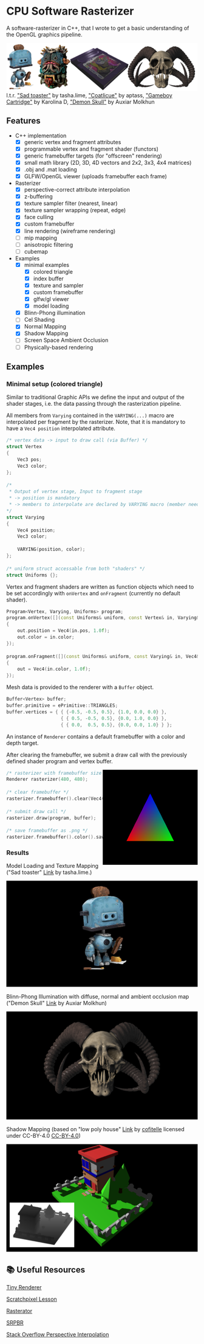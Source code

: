 # CPU Software Rasterizer

A software-rasterizer in C++, that I wrote to get a basic understanding of the OpenGL graphics pipeline.

![alt](img/banner.png)
l.t.r. ["Sad toaster"](https://skfb.ly/on9Dn) by tasha.lime, ["Coatlicue"](https://sketchfab.com/3d-models/coatlicue-dd61c5e8c8734d9399d57c2ad04ec226) by aptass, ["Gameboy Cartridge"](https://sketchfab.com/3d-models/gameboy-cartridge-7c0160c8097a43e0a5e146bf4d7e01a1) by Karolina D, ["Demon Skull"](https://sketchfab.com/3d-models/demon-skull-0cb0efd8bd8a405f89ce5f757ecf6e8d) by Auxiar Molkhun

## Features

- C++ implementation
  - [x] generic vertex and fragment attributes
  - [x] programmable vertex and fragment shader (functors)
  - [x] generic framebuffer targets (for "offscreen" rendering) 
  - [x] small math library (2D, 3D, 4D vectors and 2x2, 3x3, 4x4 matrices)
  - [x] .obj and .mat loading
  - [x] GLFW/OpenGL viewer (uploads framebuffer each frame)
- Rasterizer
  - [x] perspective-correct attribute interpolation
  - [x] z-buffering
  - [x] texture sampler filter (nearest, linear)
  - [x] texture sampler wrapping (repeat, edge) 
  - [x] face culling
  - [x] custom framebuffer
  - [x] line rendering (wireframe rendering)
  - [ ] mip mapping
  - [ ] anisotropic filtering
  - [ ] cubemap
- Examples
  - [x] minimal examples
    - [x] colored triangle
    - [x] index buffer
    - [x] texture and sampler
    - [x] custom framebuffer
    - [x] glfw/gl viewer
    - [x] model loading
  - [x] Blinn-Phong illumination
  - [ ] Cel Shading
  - [x] Normal Mapping
  - [x] Shadow Mapping
  - [ ] Screen Space Ambient Occlusion
  - [ ] Physically-based rendering     

## Examples

### Minimal setup (colored triangle)

Similar to traditional Graphic APIs we define the input and output of the shader stages, i.e. the data passing through the rasterization pipeline.

All members from `Varying` contained in the `VARYING(...)` macro are interpolated per fragment by the rasterizer.
Note, that it is mandatory to have a `Vec4 position` interpolated attribute.
```cpp
/* vertex data -> input to draw call (via Buffer) */
struct Vertex
{
    Vec3 pos;
    Vec3 color;
};

/*
 * Output of vertex stage, Input to fragment stage
 * -> position is mandatory
 * -> members to interpolate are declared by VARYING macro (member need scalar multiplication, and addition)
*/
struct Varying
{
    Vec4 position;
    Vec3 color;

    VARYING(position, color);
};

/* uniform struct accessable from both "shaders" */
struct Uniforms {};
```
Vertex and fragment shaders are written as function objects which need to be set accordingly with `onVertex` and `onFragment` (currently no default shader).
```cpp
Program<Vertex, Varying, Uniforms> program;
program.onVertex([](const Uniforms& uniform, const Vertex& in, Varying& out)
{
    out.position = Vec4(in.pos, 1.0f);
    out.color = in.color;
});

program.onFragment([](const Uniforms& uniform, const Varying& in, Vec4& out)
{
    out = Vec4(in.color, 1.0f);
});
```

Mesh data is provided to the renderer with a `Buffer` object.

```cpp
Buffer<Vertex> buffer;
buffer.primitive = ePrimitive::TRIANGLES;
buffer.vertices = { { {-0.5, -0.5, 0.5}, {1.0, 0.0, 0.0} },
                    { { 0.5, -0.5, 0.5}, {0.0, 1.0, 0.0} },
                    { { 0.0,  0.5, 0.5}, {0.0, 0.0, 1.0} } };

```
An instance of `Renderer` contains a default framebuffer with a color and depth target.

After clearing the framebuffer, we submit a draw call with the previously defined shader program and vertex buffer.

<img src="img/00_triangle.png" align="right" height=250px>

```cpp
/* rasterizer with framebuffer size */
Renderer rasterizer(480, 480);

/* clear framebuffer */
rasterizer.framebuffer().clear(Vec4(0, 0, 0, 1));

/* submit draw call */
rasterizer.draw(program, buffer);

/* save framebuffer as .png */
rasterizer.framebuffer().color().save("00_triangle.png");

```
### Results

Model Loading and Texture Mapping ("Sad toaster" [Link](https://skfb.ly/on9Dn) by tasha.lime.)

![alt](img/example_model.jpg)

Blinn-Phong Illumination with diffuse, normal and ambient occlusion map ("Demon Skull" [Link](https://sketchfab.com/3d-models/demon-skull-0cb0efd8bd8a405f89ce5f757ecf6e8d) by Auxiar Molkhun)

![alt](img/example_ao_map.png)

Shadow Mapping (based on "low poly house" [Link](https://sketchfab.com/3d-models/low-poly-house-02635c7c191848699e88085c2ab27538) by [cofitelle](https://sketchfab.com/cofitelle) licensed under CC-BY-4.0 [CC-BY-4.0](http://creativecommons.org/licenses/by/4.0/))

![alt](img/example_shadow_mapping.png)

## :books: Useful Resources
[Tiny Renderer](https://github.com/ssloy/tinyrenderer/wiki/Lesson-0:-getting-started)

[Scratchpixel Lesson](https://www.scratchapixel.com/lessons/3d-basic-rendering/rasterization-practical-implementation/overview-rasterization-algorithm.html)

[Rasterator](https://github.com/diharaw/Rasterator)

[SRPBR](https://github.com/niepp/srpbr)

[Stack Overflow Perspective Interpolation](https://stackoverflow.com/questions/24441631/how-exactly-does-opengl-do-perspectively-correct-linear-interpolation)
